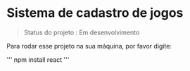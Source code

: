 # Sistema de cadastro de jogos

> Status do projeto : Em desenvolvimento

Para rodar esse projeto na sua máquina, por favor digite:

'''
npm install react
'''
